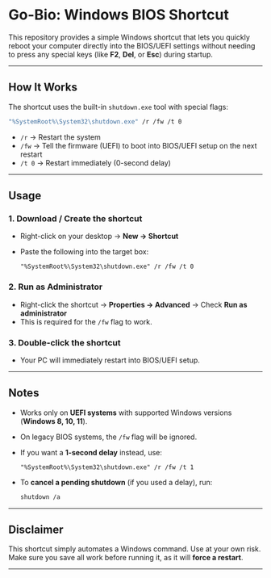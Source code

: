# Go-Bio: Windows BIOS Shortcut

This repository provides a simple Windows shortcut that lets you quickly reboot your computer directly into the BIOS/UEFI settings without needing to press any special keys (like **F2**, **Del**, or **Esc**) during startup.

---

## How It Works

The shortcut uses the built-in `shutdown.exe` tool with special flags:

```bash
"%SystemRoot%\System32\shutdown.exe" /r /fw /t 0
```

* `/r` → Restart the system
* `/fw` → Tell the firmware (UEFI) to boot into BIOS/UEFI setup on the next restart
* `/t 0` → Restart immediately (0-second delay)

---

## Usage

### 1. Download / Create the shortcut

* Right-click on your desktop → **New → Shortcut**
* Paste the following into the target box:

  ```text
  "%SystemRoot%\System32\shutdown.exe" /r /fw /t 0
  ```

### 2. Run as Administrator

* Right-click the shortcut → **Properties → Advanced** → Check **Run as administrator**
* This is required for the `/fw` flag to work.

### 3. Double-click the shortcut

* Your PC will immediately restart into BIOS/UEFI setup.

---

## Notes

* Works only on **UEFI systems** with supported Windows versions (**Windows 8, 10, 11**).
* On legacy BIOS systems, the `/fw` flag will be ignored.
* If you want a **1-second delay** instead, use:

  ```text
  "%SystemRoot%\System32\shutdown.exe" /r /fw /t 1
  ```
* To **cancel a pending shutdown** (if you used a delay), run:

  ```bash
  shutdown /a
  ```

---

## Disclaimer

This shortcut simply automates a Windows command.
Use at your own risk. Make sure you save all work before running it, as it will **force a restart**.

---
